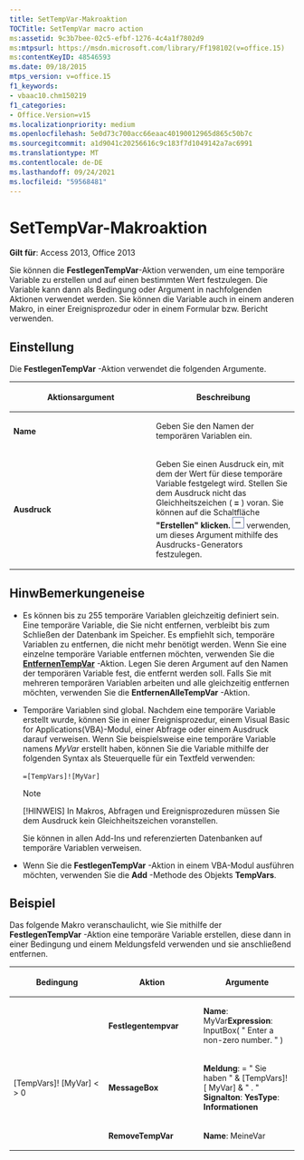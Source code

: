 ```yaml
---
title: SetTempVar-Makroaktion
TOCTitle: SetTempVar macro action
ms:assetid: 9c3b7bee-02c5-efbf-1276-4c4a1f7802d9
ms:mtpsurl: https://msdn.microsoft.com/library/Ff198102(v=office.15)
ms:contentKeyID: 48546593
ms.date: 09/18/2015
mtps_version: v=office.15
f1_keywords:
- vbaac10.chm150219
f1_categories:
- Office.Version=v15
ms.localizationpriority: medium
ms.openlocfilehash: 5e0d73c700acc66eaac40190012965d865c50b7c
ms.sourcegitcommit: a1d9041c20256616c9c183f7d1049142a7ac6991
ms.translationtype: MT
ms.contentlocale: de-DE
ms.lasthandoff: 09/24/2021
ms.locfileid: "59568481"
---
```

# <a name="settempvar-macro-action"></a>SetTempVar-Makroaktion


**Gilt für**: Access 2013, Office 2013



Sie können die **FestlegenTempVar**-Aktion verwenden, um eine temporäre Variable zu erstellen und auf einen bestimmten Wert festzulegen. Die Variable kann dann als Bedingung oder Argument in nachfolgenden Aktionen verwendet werden. Sie können die Variable auch in einem anderen Makro, in einer Ereignisprozedur oder in einem Formular bzw. Bericht verwenden.

## <a name="setting"></a>Einstellung

Die **FestlegenTempVar** -Aktion verwendet die folgenden Argumente.

<table>
<colgroup>
<col style="width: 50%" />
<col style="width: 50%" />
</colgroup>
<thead>
<tr class="header">
<th><p>Aktionsargument</p></th>
<th><p>Beschreibung</p></th>
</tr>
</thead>
<tbody>
<tr class="odd">
<td><p><strong>Name</strong></p></td>
<td><p>Geben Sie den Namen der temporären Variablen ein.</p></td>
</tr>
<tr class="even">
<td><p><strong>Ausdruck</strong></p></td>
<td><p>Geben Sie einen Ausdruck ein, mit dem der Wert für diese temporäre Variable festgelegt wird. Stellen Sie dem Ausdruck nicht das Gleichheitszeichen ( <strong>=</strong> ) voran. Sie können auf die Schaltfläche <strong>"Erstellen" klicken.</strong> <img src="media/access-build-button.gif" title="buildbut_ZA06047218" alt="buildbut_ZA06047218" /> verwenden, um dieses Argument mithilfe des Ausdrucks-Generators festzulegen.</p></td>
</tr>
</tbody>
</table>


## <a name="remarks"></a>HinwBemerkungeneise

- Es können bis zu 255 temporäre Variablen gleichzeitig definiert sein. Eine temporäre Variable, die Sie nicht entfernen, verbleibt bis zum Schließen der Datenbank im Speicher. Es empfiehlt sich, temporäre Variablen zu entfernen, die nicht mehr benötigt werden. Wenn Sie eine einzelne temporäre Variable entfernen möchten, verwenden Sie die **[EntfernenTempVar](removetempvar-macro-action.md)** -Aktion. Legen Sie deren Argument auf den Namen der temporären Variable fest, die entfernt werden soll. Falls Sie mit mehreren temporären Variablen arbeiten und alle gleichzeitig entfernen möchten, verwenden Sie die **EntfernenAlleTempVar** -Aktion.

- Temporäre Variablen sind global. Nachdem eine temporäre Variable erstellt wurde, können Sie in einer Ereignisprozedur, einem Visual Basic for Applications(VBA)-Modul, einer Abfrage oder einem Ausdruck darauf verweisen. Wenn Sie beispielsweise eine temporäre Variable namens *MyVar* erstellt haben, können Sie die Variable mithilfe der folgenden Syntax als Steuerquelle für ein Textfeld verwenden:
    
  `=[TempVars]![MyVar]`
    
  > [!NOTE]
  > [!HINWEIS] In Makros, Abfragen und Ereignisprozeduren müssen Sie dem Ausdruck kein Gleichheitszeichen voranstellen.
 
  Sie können in allen Add-Ins und referenzierten Datenbanken auf temporäre Variablen verweisen.

- Wenn Sie die **FestlegenTempVar** -Aktion in einem VBA-Modul ausführen möchten, verwenden Sie die **Add** -Methode des Objekts **TempVars**.

## <a name="example"></a>Beispiel

Das folgende Makro veranschaulicht, wie Sie mithilfe der **FestlegenTempVar** -Aktion eine temporäre Variable erstellen, diese dann in einer Bedingung und einem Meldungsfeld verwenden und sie anschließend entfernen.

<table>
<colgroup>
<col style="width: 33%" />
<col style="width: 33%" />
<col style="width: 33%" />
</colgroup>
<thead>
<tr class="header">
<th><p>Bedingung</p></th>
<th><p>Aktion</p></th>
<th><p>Argumente</p></th>
</tr>
</thead>
<tbody>
<tr class="odd">
<td><p></p></td>
<td><p><strong>Festlegentempvar</strong></p></td>
<td><p><strong>Name</strong>: MyVar<strong>Expression</strong>: InputBox( &quot; Enter a non-zero number. &quot; )</p></td>
</tr>
<tr class="even">
<td><p>[TempVars]! [MyVar] &lt; &gt; 0</p></td>
<td><p><strong>MessageBox</strong></p></td>
<td><p><strong>Meldung</strong>: = &quot; Sie haben &quot; &amp; [TempVars]![ MyVar] &amp; &quot; . &quot; <strong>Signalton</strong>: <strong>YesType</strong>: <strong>Informationen</strong></p></td>
</tr>
<tr class="odd">
<td><p></p></td>
<td><p><strong>RemoveTempVar</strong></p></td>
<td><p><strong>Name</strong>: MeineVar</p></td>
</tr>
</tbody>
</table>

